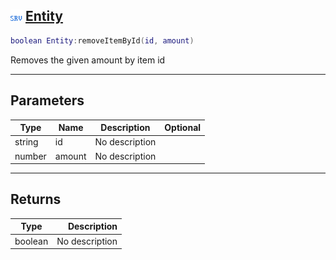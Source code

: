 ## ![server](.gitbook/assets/server.png) [Entity](home/Entity)



```lua
boolean Entity:removeItemById(id, amount)
```

Removes the given amount by item id

------
## Parameters

| Type   | Name | Description | Optional |
| ------ | ---- | ----------- | -------: |
| string | id | No description |  |
| number | amount | No description |  |

------
## Returns

| Type   | Description |
| ------ | ----------: |
| boolean | No description |

